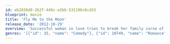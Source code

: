 ```yaml
---
id: eb2836d8-2b2f-449c-a3bb-531196c6cd33
blueprint: movie
title: 'Fly Me to the Moon'
release_date: '2012-10-29'
overview: 'Successful woman in love tries to break her family curse of every first marriage ending in divorce, by dashing to the alter with a random stranger before marrying her boyfriend.'
genres: '[{"id": 35, "name": "Comedy"}, {"id": 10749, "name": "Romance"}]'
---
```

